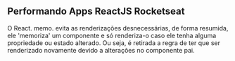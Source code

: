 

## Performando Apps ReactJS Rocketseat

 O React. memo. evita as renderizações desnecessárias, de forma resumida, ele 'memoriza' um componente e só renderiza-o caso ele tenha alguma propriedade ou estado alterado. Ou seja, é retirada a regra de ter que ser renderizado novamente devido a alterações no componente pai.